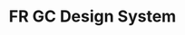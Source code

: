---
title: 'FR GC Design System'
description: FR Reusable components and web standards
image: '/img/cds/gc-design-systems.svg'
imageAlt: 'imageAlt'
link: 'https://systeme-design.alpha.canada.ca/fr/'
---